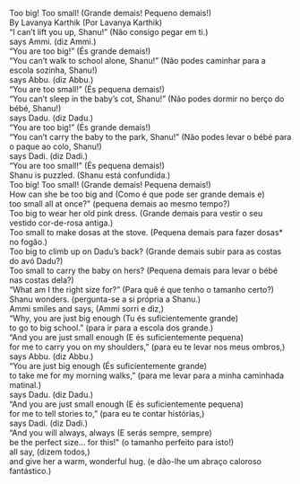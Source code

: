 Too big! Too small! (Grande demais! Pequeno demais!)  
By Lavanya Karthik (Por Lavanya Karthik)   
“I can’t lift you up, Shanu!”  (Não consigo pegar em ti.)  
says Ammi. (diz Ammi.)  
“You are too big!” (És grande demais!)  
“You can’t walk to school alone, Shanu!” (Não podes caminhar para a escola sozinha, Shanu!)  
says Abbu.  (diz Abbu.)  
“You are too small!” (És pequena demais!)  
“You can’t sleep in the baby’s cot, Shanu!” (Não podes dormir no berço do bébé, Shanu!)  
says Dadu. (diz Dadu.)  
“You are too big!” (És grande demais!)  
“You can’t carry the baby to the park, Shanu!” (Não podes levar o bébé para o paque ao colo, Shanu!)  
says Dadi. (diz Dadi.)  
“You are too small!” (És pequena demais!)  
Shanu is puzzled. (Shanu está confundida.)  
Too big! Too small! (Grande demais! Pequena demais!)  
How can she be too big and (Como é que pode ser grande demais e)  
too small all at once?" (pequena demais ao mesmo tempo?)  
Too big to wear her old pink dress. (Grande demais para vestir o seu vestido cor-de-rosa antiga.)   
Too small to make dosas at the stove. (Pequena demais para fazer dosas* no fogão.)  
Too big to climb up on Dadu’s back? (Grande demais subir para as costas do avó Dadu?)   
Too small to carry the baby on hers? (Pequena demais para levar o bébé nas costas dela?)   
“What am I the right size for?” (Para quê é que tenho o tamanho certo?)  
Shanu wonders. (pergunta-se a si própria a Shanu.)  
Ammi smiles and says, (Ammi sorri e diz,)  
“Why, you are just big enough (Tu és suficientemente grande)  
to go to big school.” (para ir para a escola dos grande.)  
“And you are just small enough (E és suficientemente pequena)  
for me to carry you on my shoulders,” (para eu te levar nos meus ombros,)  
says Abbu. (diz Abbu.)  
“You are just big enough (És suficientemente grande)  
to take me for my morning walks,” (para me levar para a minha caminhada matinal.)  
says Dadu. (diz Dadu.)  
“And you are just small enough (E és suficientemente pequena)  
for me to tell stories to,” (para eu te contar histórias,)  
says Dadi. (diz Dadi.)  
“And you will always, always  (E serás sempre, sempre)  
be the perfect size… for this!" (o tamanho perfeito para isto!)  
all say, (dizem todos,)  
and give her a warm, wonderful hug. (e dão-lhe um abraço caloroso fantástico.)  

